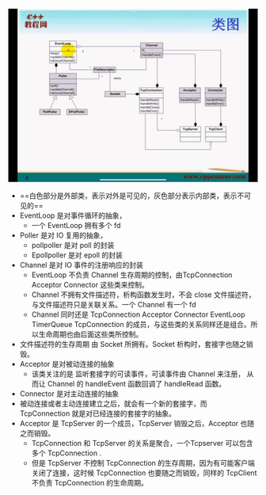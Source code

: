 ![738aaa5b697335689136c18be7087015.png](../_resources/738aaa5b697335689136c18be7087015.png)

- ==白色部分是外部类，表示对外是可见的，灰色部分表示内部类，表示不可见的==
- EventLoop 是对事件循环的抽象，
    - 一个 EventLoop 拥有多个 fd
- Poller 是对 IO 复用的抽象，
    - pollpoller 是对 poll 的封装
    - Epollpoller 是对 epoll 的封装
- Channel 是对 IO 事件的注册响应的封装
    - EventLoop 不负责 Channel 生存周期的控制，由TcpConnection Acceptor Connector 这些类来控制。
    - Channel 不拥有文件描述符，析构函数发生时，不会 close 文件描述符，与文件描述符只是关联关系。一个 Channel 有一个 fd
    - Channel 同时还是 TcpConnection Acceptor Connector EventLoop TimerQueue TcpConnection 的成员，与这些类的关系同样还是组合。所以生命周期也由后面这些类所控制。
- 文件描述符的生存周期 由 Socket 所拥有。Socket 析构时，套接字也随之销毁。
- Acceptor 是对被动连接的抽象
    - 该类关注的是 监听套接字的可读事件，可读事件由 Channel 来注册， 从而让 Channel 的 handleEvent 函数回调了 handleRead 函数。
- Connector 是对主动连接的抽象
- 被动连接或者主动连接建立之后，就会有一个新的套接字，而 TcpConnection 就是对已经连接的套接字的抽象。
- Acceptor 是 TcpServer 的一个成员，TcpServer 销毁之后，Acceptor 也随之而销毁。
    - TcpConnection 和 TcpServer 的关系是聚合，一个Tcpserver 可以包含多个 TcpConnection .
    - 但是 TcpServer 不控制 TcpConnection 的生存周期，因为有可能客户端关闭了连接，这时候 TcpConnection 也要随之而销毁，同样的 TcpClient 不负责 TcpConnection 的生命周期。